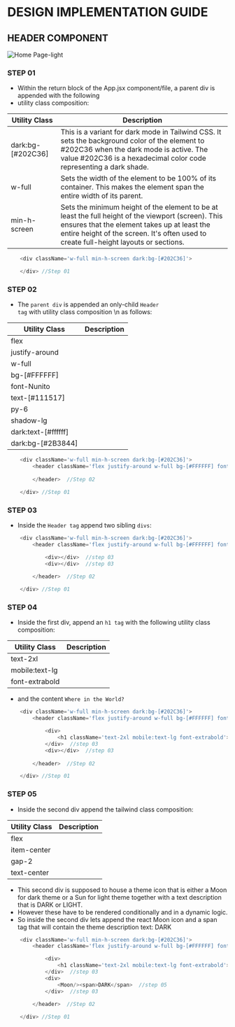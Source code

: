 # DESIGN IMPLEMENTATION GUIDE

## HEADER COMPONENT

![Home Page-light](./assets/desktop-design-detail-dark.jpg)

### STEP 01
- Within the return block of the App.jsx component/file, a parent div is appended with the following
- utility class composition:


| Utility Class | Description |
|---------------|-------------|
|dark:bg-[#202C36]| This is a variant for dark mode in Tailwind CSS. It sets the background color of the element to #202C36 when the dark mode is active. The value #202C36 is a hexadecimal color code representing a dark shade.           |
|w-full          |Sets the width of the element to be 100% of its container. This makes the element span the entire width of its parent.              |
|min-h-screen         |Sets the minimum height of the element to be at least the full height of the viewport (screen). This ensures that the element takes up at least the entire height of the screen. It's often used to create full-height layouts or sections.              |

```js
    <div className='w-full min-h-screen dark:bg-[#202C36]'>

    </div> //Step 01
```

### STEP 02

- The <code>parent div</code> is appended an only-child <code>Header tag</code> with utility class composition \n 
as follows:


| Utility Class | Description |
|---------------|-------------|
|flex            |              |
|justify-around          |              |
|w-full          |              |
|bg-[#FFFFFF]          |              |
|font-Nunito          |              |
| text-[#111517]         |              |
| py-6         |              |
|     shadow-lg     |              |
|    dark:text-[#ffffff]      |              |
|  dark:bg-[#2B3844]        |              |

```js
    <div className='w-full min-h-screen dark:bg-[#202C36]'>
        <header className='flex justify-around w-full bg-[#FFFFFF] font-Nunito text-[#111517] py-6 shadow-lg dark:bg-[#2B3844] dark:text-[#FFFFFF]'>
        
        </header>  //Step 02

    </div> //Step 01
```

### STEP 03
- Inside the <code>Header tag</code> append two sibling <code>divs</code>:

```js
    <div className='w-full min-h-screen dark:bg-[#202C36]'>
        <header className='flex justify-around w-full bg-[#FFFFFF] font-Nunito text-[#111517] py-6 shadow-lg dark:bg-[#2B3844] dark:text-[#FFFFFF]'>

            <div></div>  //step 03
            <div></div>  //step 03
        
        </header>  //Step 02

    </div> //Step 01
```

### STEP 04
- Inside the first div, append an <code>h1 tag</code> with the following utility class composition:

| Utility Class | Description |
|---------------|-------------|
|text-2xl          |              |
|mobile:text-lg          |              |
|font-extrabold         |              |

- and the content <code>Where in the World?</code>

```js
    <div className='w-full min-h-screen dark:bg-[#202C36]'>
        <header className='flex justify-around w-full bg-[#FFFFFF] font-Nunito text-[#111517] py-6 shadow-lg dark:bg-[#2B3844] dark:text-[#FFFFFF]'>

            <div>
                <h1 className='text-2xl mobile:text-lg font-extrabold'></h1> //step 04
            </div>  //step 03
            <div></div>  //step 03
        
        </header>  //Step 02

    </div> //Step 01
```
### STEP 05
- Inside the second div append the tailwind class composition:

| Utility Class | Description |
|---------------|-------------|
|flex          |              |
|item-center          |              |
|gap-2         |              |
|text-center        |              |

- This second div is supposed to house a theme icon that is either a Moon for dark theme or a Sun for light theme together with a text description that is DARK or LIGHT.
- However these have to be rendered conditionally and in a dynamic logic.
- So inside the second div lets append the react Moon icon and a span tag that will contain the theme description text: DARK

```js
    <div className='w-full min-h-screen dark:bg-[#202C36]'>
        <header className='flex justify-around w-full bg-[#FFFFFF] font-Nunito text-[#111517] py-6 shadow-lg dark:bg-[#2B3844] dark:text-[#FFFFFF]'>

            <div>
                <h1 className='text-2xl mobile:text-lg font-extrabold'></h1> //step 04
            </div>  //step 03
            <div>
                <Moon/><span>DARK</span>  //step 05
            </div>  //step 03
        
        </header>  //Step 02

    </div> //Step 01
```
## 